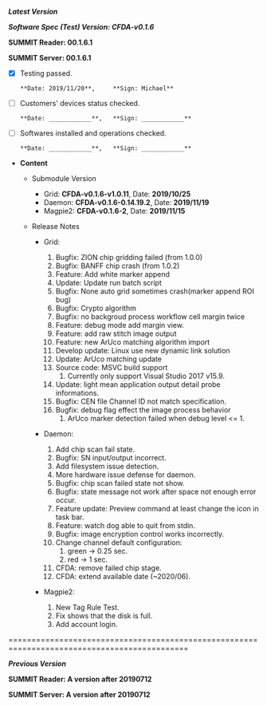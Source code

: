 ***Latest Version***

***Software Spec (Test) Version: CFDA-v0.1.6***

**SUMMIT Reader: 00.1.6.1**

**SUMMIT Server: 00.1.6.1**

* [x] Testing passed.

      **Date: 2019/11/20**,     **Sign: Michael**

* [ ] Customers' devices status checked.

      **Date: ____________**,   **Sign: ____________**

* [ ] Softwares installed and operations checked. 

      **Date: ____________**,   **Sign: ____________**

*  **Content**
    *  Submodule Version
        *  Grid: **CFDA-v0.1.6-v1.0.11**,          Date: **2019/10/25**
        *  Daemon: **CFDA-v0.1.6-0.14.19.2**,        Date: **2019/11/19**
        *  Magpie2: **CFDA-v0.1.6-2**,       Date: **2019/11/15**

    *  Release Notes
        *  Grid:
            1.  Bugfix: ZION chip gridding failed (from 1.0.0)
            2.  Bugfix: BANFF chip crash (from 1.0.2)
            3.  Feature: Add white marker append
            4.  Update: Update run batch script
            5.  Bugfix: None auto grid sometimes crash(marker append ROI bug)
			6.  Bugfix: Crypto algorithm
			7.  Bugfix: no backgroud process workflow cell margin twice
			8.  Feature: debug mode add margin view.
			9.  Feature: add raw stitch image output
			10. Feature: new ArUco matching algorithm import
			11. Develop update: Linux use new dynamic link solution
			12. Update: ArUco matching update
			13. Source code: MSVC build support
				1. Currently only support Visual Studio 2017 v15.9.
			14. Update: light mean application output detail probe informations.
			15. Bugfix: CEN file Channel ID not match specification.
			16. Bugfix: debug flag effect the image process behavior
				1. ArUco marker detection failed when debug level <= 1.

        *  Daemon:
            1.  Add chip scan fail state.
			2.  Bugfix: SN input/output incorrect.
			3.  Add filesystem issue detection.
			4.  More hardware issue defense for daemon.
			5.  Bugfix: chip scan failed state not show.
			6.  Bugfix: state message not work after space not enough error occur.
			7.  Feature update: Preview command at least change the icon in task bar.
			8.  Feature: watch dog able to quit from stdin.
			9.  Bugfix: image encryption control works incorrectly.
			10. Change channel default configuration:
				1. green -> 0.25 sec.
				2. red -> 1 sec.
            11. CFDA: remove failed chip stage.
			12. CFDA: extend available date (~2020/06).

        *  Magpie2:
            1.  New Tag Rule Test.
			2.  Fix shows that the disk is full.
			3.  Add account login.

=============================================================================================

***Previous Version***

**SUMMIT Reader: A version after 20190712**

**SUMMIT Server: A version after 20190712**
